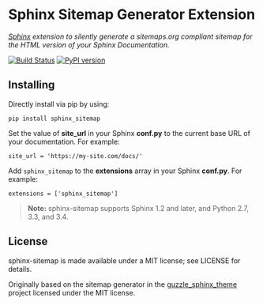 # Sphinx Sitemap Generator Extension

*[Sphinx](http://sphinx-doc.org/) extension to silently generate a sitemaps.org compliant sitemap for the HTML version of your Sphinx Documentation.*

[![Build Status](https://travis-ci.org/jdillard/sphinx-sitemap.svg?branch=master)](https://travis-ci.org/jdillard/sphinx-sitemap)
[![PyPI version](https://badge.fury.io/py/sphinx-sitemap.svg)](https://badge.fury.io/py/sphinx-sitemap)

## Installing

Directly install via pip by using:

    pip install sphinx_sitemap

Set the value of **site_url** in your Sphinx **conf.py** to the current base URL of your documentation. For example:

    site_url = 'https://my-site.com/docs/'

Add `sphinx_sitemap` to the **extensions** array in your Sphinx **conf.py**. For example:

    extensions = ['sphinx_sitemap']
    
> **Note:** sphinx-sitemap supports Sphinx 1.2 and later, and Python 2.7, 3.3, and 3.4.

## License

sphinx-sitemap is made available under a MIT license; see LICENSE for details.

Originally based on the sitemap generator in the [guzzle_sphinx_theme](https://github.com/guzzle/guzzle_sphinx_theme) project licensed under the MIT license.
